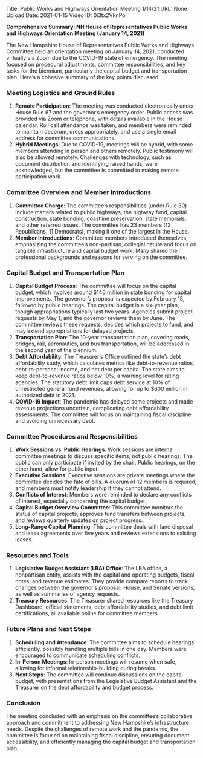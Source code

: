 Title: Public Works and Highways Orientation Meeting 1/14/21
URL: None
Upload Date: 2021-01-15
Video ID: 0i3tx2VknPo

**Comprehensive Summary: NH House of Representatives Public Works and Highways Orientation Meeting (January 14, 2021)**

The New Hampshire House of Representatives Public Works and Highways Committee held an orientation meeting on January 14, 2021, conducted virtually via Zoom due to the COVID-19 state of emergency. The meeting focused on procedural adjustments, committee responsibilities, and key tasks for the biennium, particularly the capital budget and transportation plan. Here’s a cohesive summary of the key points discussed:

### **Meeting Logistics and Ground Rules**
1. **Remote Participation**: The meeting was conducted electronically under House Rule 67 and the governor’s emergency order. Public access was provided via Zoom or telephone, with details available in the House calendar. Roll call attendance was taken, and members were reminded to maintain decorum, dress appropriately, and use a single email address for committee communications.
2. **Hybrid Meetings**: Due to COVID-19, meetings will be hybrid, with some members attending in person and others remotely. Public testimony will also be allowed remotely. Challenges with technology, such as document distribution and identifying raised hands, were acknowledged, but the committee is committed to making remote participation work.

### **Committee Overview and Member Introductions**
1. **Committee Charge**: The committee’s responsibilities (under Rule 30) include matters related to public highways, the highway fund, capital construction, state bonding, coastline preservation, state memorials, and other referred issues. The committee has 23 members (12 Republicans, 11 Democrats), making it one of the largest in the House.
2. **Member Introductions**: Committee members introduced themselves, emphasizing the committee’s non-partisan, collegial nature and focus on tangible infrastructure and capital budget work. Many shared their professional backgrounds and reasons for serving on the committee.

### **Capital Budget and Transportation Plan**
1. **Capital Budget Process**: The committee will focus on the capital budget, which involves around $140 million in state bonding for capital improvements. The governor’s proposal is expected by February 15, followed by public hearings. The capital budget is a six-year plan, though appropriations typically last two years. Agencies submit project requests by May 1, and the governor reviews them by June. The committee reviews these requests, decides which projects to fund, and may extend appropriations for delayed projects.
2. **Transportation Plan**: The 10-year transportation plan, covering roads, bridges, rail, aeronautics, and bus transportation, will be addressed in the second year of the biennium.
3. **Debt Affordability**: The Treasurer’s Office outlined the state’s debt affordability study, which calculates metrics like debt-to-revenue ratios, debt-to-personal income, and net debt per capita. The state aims to keep debt-to-revenue ratios below 10%, a warning level for rating agencies. The statutory debt limit caps debt service at 10% of unrestricted general fund revenues, allowing for up to $600 million in authorized debt in 2021.
4. **COVID-19 Impact**: The pandemic has delayed some projects and made revenue projections uncertain, complicating debt affordability assessments. The committee will focus on maintaining fiscal discipline and avoiding unnecessary debt.

### **Committee Procedures and Responsibilities**
1. **Work Sessions vs. Public Hearings**: Work sessions are internal committee meetings to discuss specific items, not public hearings. The public can only participate if invited by the chair. Public hearings, on the other hand, allow for public input.
2. **Executive Sessions**: Executive sessions are private meetings where the committee decides the fate of bills. A quorum of 12 members is required, and members must notify leadership if they cannot attend.
3. **Conflicts of Interest**: Members were reminded to declare any conflicts of interest, especially concerning the capital budget.
4. **Capital Budget Overview Committee**: This committee monitors the status of capital projects, approves fund transfers between projects, and reviews quarterly updates on project progress.
5. **Long-Range Capital Planning**: This committee deals with land disposal and lease agreements over five years and reviews extensions to existing leases.

### **Resources and Tools**
1. **Legislative Budget Assistant (LBA) Office**: The LBA office, a nonpartisan entity, assists with the capital and operating budgets, fiscal notes, and revenue estimates. They provide compare reports to track changes between the governor’s proposal, House, and Senate versions, as well as summaries of agency requests.
2. **Treasury Resources**: The Treasurer shared resources like the Treasury Dashboard, official statements, debt affordability studies, and debt limit certifications, all available online for committee members.

### **Future Plans and Next Steps**
1. **Scheduling and Attendance**: The committee aims to schedule hearings efficiently, possibly handling multiple bills in one day. Members were encouraged to communicate scheduling conflicts.
2. **In-Person Meetings**: In-person meetings will resume when safe, allowing for informal relationship-building during breaks.
3. **Next Steps**: The committee will continue discussions on the capital budget, with presentations from the Legislative Budget Assistant and the Treasurer on the debt affordability and budget process.

### **Conclusion**
The meeting concluded with an emphasis on the committee’s collaborative approach and commitment to addressing New Hampshire’s infrastructure needs. Despite the challenges of remote work and the pandemic, the committee is focused on maintaining fiscal discipline, ensuring document accessibility, and efficiently managing the capital budget and transportation plan.